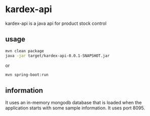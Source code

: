 # kardex-api
kardex-api is a java api for product stock control

## usage
```bash
mvn clean package
java -jar target/kardex-api-0.0.1-SNAPSHOT.jar
```
or

```bash
mvn spring-boot:run
```

## information
It uses an in-memory mongodb database that is loaded when the application starts with some sample information.
It uses port 8095.
